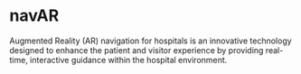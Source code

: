 # navAR

Augmented Reality (AR) navigation for hospitals is an innovative technology designed to enhance the patient and visitor experience by providing real-time, interactive guidance within the hospital environment.
